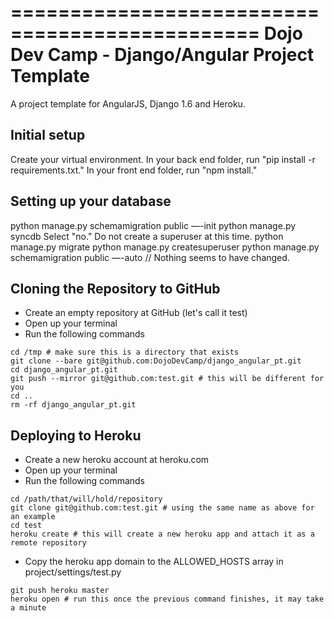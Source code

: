 ===============================================
Dojo Dev Camp - Django/Angular Project Template
===============================================

A project template for AngularJS, Django 1.6 and Heroku.

Initial setup
-------------

Create your virtual environment.
In your back end folder, run "pip install -r requirements.txt."
In your front end folder, run "npm install."

Setting up your database
-------------------------

python manage.py schemamigration public —-init
python manage.py syncdb
     Select "no." Do not create a superuser at this time.
python manage.py migrate
python manage.py createsuperuser
python manage.py schemamigration public —-auto // Nothing seems to have changed.

Cloning the Repository to GitHub
--------------------------------
- Create an empty repository at GitHub (let's call it test)
- Open up your terminal
- Run the following commands

```
cd /tmp # make sure this is a directory that exists
git clone --bare git@github.com:DojoDevCamp/django_angular_pt.git
cd django_angular_pt.git
git push --mirror git@github.com:test.git # this will be different for you
cd ..
rm -rf django_angular_pt.git
```

Deploying to Heroku
-------------------
- Create a new heroku account at heroku.com
- Open up your terminal
- Run the following commands

```
cd /path/that/will/hold/repository
git clone git@github.com:test.git # using the same name as above for an example
cd test
heroku create # this will create a new heroku app and attach it as a remote repository
```

- Copy the heroku app domain to the ALLOWED_HOSTS array in project/settings/test.py

```
git push heroku master
heroku open # run this once the previous command finishes, it may take a minute
```